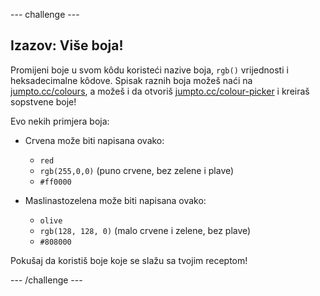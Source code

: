 \--- challenge \---

## Izazov: Više boja!

Promijeni boje u svom kôdu koristeći nazive boja, `rgb()` vrijednosti i heksadecimalne kôdove. Spisak raznih boja možeš naći na <a href="http://jumpto.cc/colours" target="_blank">jumpto.cc/colours</a>, a možeš i da otvoriš <a href="http://jumpto.cc/colour-picker" target="_blank">jumpto.cc/colour-picker</a> i kreiraš sopstvene boje!

Evo nekih primjera boja:

+ Crvena može biti napisana ovako:
    
    + `red`
    + `rgb(255,0,0)` (puno crvene, bez zelene i plave)
    + `#ff0000`

+ Maslinastozelena može biti napisana ovako:
    
    + `olive`
    + `rgb(128, 128, 0)` (malo crvene i zelene, bez plave)
    + `#808000`

Pokušaj da koristiš boje koje se slažu sa tvojim receptom!

\--- /challenge \---